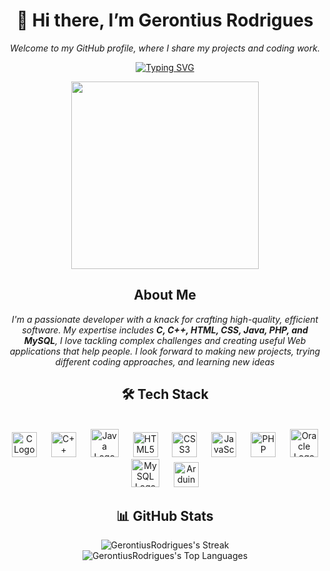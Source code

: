 <div align="center">
  
# 👋 Hi there, I’m Gerontius Rodrigues
*Welcome to my GitHub profile, where I share my projects and coding work.*

[![Typing SVG](https://readme-typing-svg.herokuapp.com?font=Pixelify+Sans&size=30&duration=4500&pause=1000&color=1DD71D&background=02230020&center=true&vCenter=true&width=500&lines=🎯+Aspiring+Software+Engineer;🤖+AI++Enthusiast+;🔍+Exploring+New+Technologies)](https://git.io/typing-svg)

<img width="300" src="https://raw.githubusercontent.com/TheDudeThatCode/TheDudeThatCode/master/Assets/Developer.gif" />


## About Me</h2>
*I'm a passionate developer with a knack for crafting high-quality, efficient software. My expertise includes **C, C++, HTML, CSS, Java, PHP, and MySQL**, I love tackling complex challenges and  creating useful Web applications that help people.
I look forward to making new projects, trying different coding approaches, and learning new ideas*
## 🛠 Tech Stack
<br>
  <img src="https://cdn.jsdelivr.net/gh/devicons/devicon/icons/c/c-original.svg" height="40" alt="C Logo" />
  <img width="15" />
  <img src="https://cdn.jsdelivr.net/gh/devicons/devicon/icons/cplusplus/cplusplus-original.svg" height="40" alt="C++ Logo" />
  <img width="15" />
  <img src="https://cdn.jsdelivr.net/gh/devicons/devicon/icons/java/java-original-wordmark.svg" height="45" alt="Java Logo" />
  <img width="15" />
  <img src="https://cdn.jsdelivr.net/gh/devicons/devicon/icons/html5/html5-original.svg" height="40" alt="HTML5 Logo" />
  <img width="15" />  
  <img src="https://cdn.jsdelivr.net/gh/devicons/devicon/icons/css3/css3-original.svg" height="40" alt="CSS3 Logo" />
  <img width="15" />
  <img src="https://cdn.jsdelivr.net/gh/devicons/devicon/icons/javascript/javascript-original.svg" height="40" alt="JavaScript Logo" />
  <img width="15" />
  <img src="https://cdn.jsdelivr.net/gh/devicons/devicon/icons/php/php-original.svg" height="40" alt="PHP Logo" />
  <img width="15" />
  <img src="https://cdn.jsdelivr.net/gh/devicons/devicon/icons/oracle/oracle-original.svg" height="45" alt="Oracle Logo" />
  <img width="15" />
  <img src="https://cdn.jsdelivr.net/gh/devicons/devicon/icons/mysql/mysql-original-wordmark.svg" height="45" alt="MySQL Logo" />
  <img width="15" />
  <img src="https://cdn.jsdelivr.net/gh/devicons/devicon/icons/arduino/arduino-original-wordmark.svg" height="40" alt="Arduino Logo" />
  <img width="15" />
  <br>

## 📊 GitHub Stats

![GerontiusRodrigues's Streak](https://github-readme-streak-stats.herokuapp.com/?user=GerontiusRodrigues&theme=chartreuse-dark&hide_border=true)        
![GerontiusRodrigues's Top Languages](https://github-readme-stats.vercel.app/api/top-langs/?username=GerontiusRodrigues&theme=chartreuse-dark&show_icons=true&hide_border=true&card_width=500&layout=compact)

</div>          
